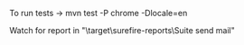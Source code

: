 To run tests -> mvn test -P chrome -Dlocale=en

Watch for report in  "\target\surefire-reports\Suite send mail"
